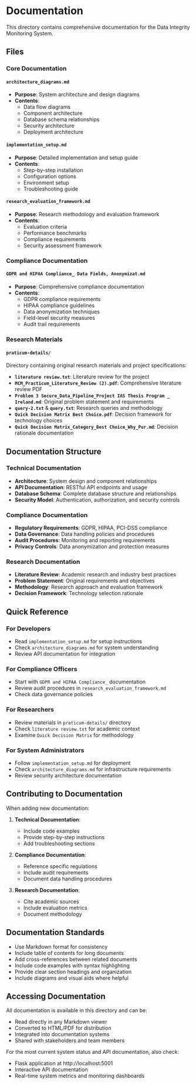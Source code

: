 # Documentation

This directory contains comprehensive documentation for the Data Integrity Monitoring System.

## Files

### Core Documentation

#### `architecture_diagrams.md`

- **Purpose**: System architecture and design diagrams
- **Contents**:
  - Data flow diagrams
  - Component architecture
  - Database schema relationships
  - Security architecture
  - Deployment architecture

#### `implementation_setup.md`

- **Purpose**: Detailed implementation and setup guide
- **Contents**:
  - Step-by-step installation
  - Configuration options
  - Environment setup
  - Troubleshooting guide

#### `research_evaluation_framework.md`

- **Purpose**: Research methodology and evaluation framework
- **Contents**:
  - Evaluation criteria
  - Performance benchmarks
  - Compliance requirements
  - Security assessment framework

### Compliance Documentation

#### `GDPR and HIPAA Compliance_ Data Fields, Anonymizat.md`

- **Purpose**: Comprehensive compliance documentation
- **Contents**:
  - GDPR compliance requirements
  - HIPAA compliance guidelines
  - Data anonymization techniques
  - Field-level security measures
  - Audit trail requirements

### Research Materials

#### `praticum-details/`

Directory containing original research materials and project specifications:

- **`literature review.txt`**: Literature review for the project
- **`MCM_Practicum_Literature_Review (2).pdf`**: Comprehensive literature review PDF
- **`Problem 3 Secure_Data_Pipeline_Project IAS Thesis Program _ Ireland.md`**: Original problem statement and requirements
- **`query-2.txt`** & **`query.txt`**: Research queries and methodology
- **`Quick Decision Matrix Best Choice.pdf`**: Decision framework for technology choices
- **`Quick Decision Matrix_Category_Best Choice_Why_Pur.md`**: Decision rationale documentation

## Documentation Structure

### Technical Documentation

- **Architecture**: System design and component relationships
- **API Documentation**: RESTful API endpoints and usage
- **Database Schema**: Complete database structure and relationships
- **Security Model**: Authentication, authorization, and security controls

### Compliance Documentation

- **Regulatory Requirements**: GDPR, HIPAA, PCI-DSS compliance
- **Data Governance**: Data handling policies and procedures
- **Audit Procedures**: Monitoring and reporting requirements
- **Privacy Controls**: Data anonymization and protection measures

### Research Documentation

- **Literature Review**: Academic research and industry best practices
- **Problem Statement**: Original requirements and objectives
- **Methodology**: Research approach and evaluation framework
- **Decision Framework**: Technology selection rationale

## Quick Reference

### For Developers

- Read `implementation_setup.md` for setup instructions
- Check `architecture_diagrams.md` for system understanding
- Review API documentation for integration

### For Compliance Officers

- Start with `GDPR and HIPAA Compliance_` documentation
- Review audit procedures in `research_evaluation_framework.md`
- Check data governance policies

### For Researchers

- Review materials in `praticum-details/` directory
- Check `literature review.txt` for academic context
- Examine `Quick Decision Matrix` for methodology

### For System Administrators

- Follow `implementation_setup.md` for deployment
- Check `architecture_diagrams.md` for infrastructure requirements
- Review security architecture documentation

## Contributing to Documentation

When adding new documentation:

1. **Technical Documentation**:

   - Include code examples
   - Provide step-by-step instructions
   - Add troubleshooting sections

2. **Compliance Documentation**:

   - Reference specific regulations
   - Include audit requirements
   - Document data handling procedures

3. **Research Documentation**:
   - Cite academic sources
   - Include evaluation metrics
   - Document methodology

## Documentation Standards

- Use Markdown format for consistency
- Include table of contents for long documents
- Add cross-references between related documents
- Include code examples with syntax highlighting
- Provide clear section headings and organization
- Include diagrams and visual aids where helpful

## Accessing Documentation

All documentation is available in this directory and can be:

- Read directly in any Markdown viewer
- Converted to HTML/PDF for distribution
- Integrated into documentation systems
- Shared with stakeholders and team members

For the most current system status and API documentation, also check:

- Flask application at http://localhost:5001
- Interactive API documentation
- Real-time system metrics and monitoring dashboards
